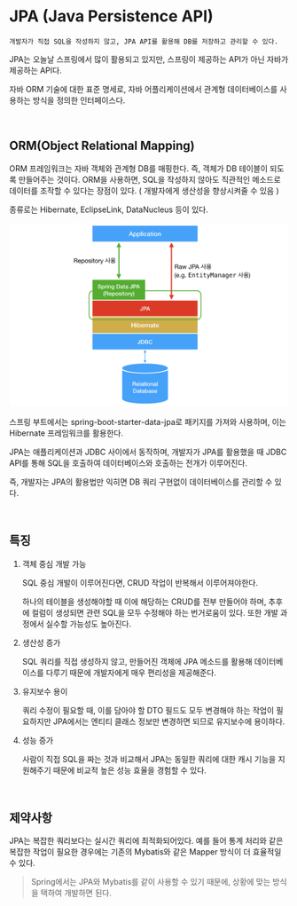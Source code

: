 # JPA (Java Persistence API)

    개발자가 직접 SQL을 작성하지 않고, JPA API를 활용해 DB를 저장하고 관리할 수 있다.

JPA는 오늘날 스프링에서 많이 활용되고 있지만, 스프링이 제공하는 API가 아닌 자바가 제공하는 API다.

자바 ORM 기술에 대한 표준 명세로, 자바 어플리케이션에서 관계형 데이터베이스를 사용하는 방식을 정의한 인터페이스다.

<br/>

## ORM(Object Relational Mapping)

ORM 프레임워크는 자바 객체와 관계형 DB를 매핑한다. 즉, 객체가 DB 테이블이 되도록 만들어주는 것이다. ORM을 사용하면, SQL을 작성하지 않아도 직관적인 메소드로 데이터를 조작할 수 있다는 장점이 있다. ( 개발자에게 생산성을 향상시켜줄 수 있음 )

종류로는 Hibernate, EclipseLink, DataNucleus 등이 있다.

![](images/jpa1.png)

스프링 부트에서는 spring-boot-starter-data-jpa로 패키지를 가져와 사용하며, 이는 Hibernate 프레임워크를 활용한다.

JPA는 애플리케이션과 JDBC 사이에서 동작하며, 개발자가 JPA를 활용했을 때 JDBC API를 통해 SQL을 호출하여 데이터베이스와 호출하는 전개가 이루어진다.

즉, 개발자는 JPA의 활용법만 익히면 DB 쿼리 구현없이 데이터베이스를 관리할 수 있다.

<br/>

## 특징

1. 객체 중심 개발 가능

    SQL 중심 개발이 이루어진다면, CRUD 작업이 반복해서 이루어져야한다.

    하나의 테이블을 생성해야할 때 이에 해당하는 CRUD를 전부 만들어야 하며, 추후에 컬럼이 생성되면 관련 SQL을 모두 수정해야 하는 번거로움이 있다. 또한 개발 과정에서 실수할 가능성도 높아진다.

2. 생산성 증가

    SQL 쿼리를 직접 생성하지 않고, 만들어진 객체에 JPA 메소드를 활용해 데이터베이스를 다루기 때문에 개발자에게 매우 편리성을 제공해준다.

3. 유지보수 용이

    쿼리 수정이 필요할 때, 이를 담아야 할 DTO 필드도 모두 변경해야 하는 작업이 필요하지만 JPA에서는 엔티티 클래스 정보만 변경하면 되므로 유지보수에 용이하다.

4. 성능 증가

    사람이 직접 SQL을 짜는 것과 비교해서 JPA는 동일한 쿼리에 대한 캐시 기능을 지원해주기 때문에 비교적 높은 성능 효율을 경험할 수 있다.

<br/>

## 제약사항

JPA는 복잡한 쿼리보다는 실시간 쿼리에 최적화되어있다. 예를 들어 통계 처리와 같은 복잡한 작업이 필요한 경우에는 기존의 Mybatis와 같은 Mapper 방식이 더 효율적일 수 있다.

> Spring에서는 JPA와 Mybatis를 같이 사용할 수 있기 때문에, 상황에 맞는 방식을 택하여 개발하면 된다.
